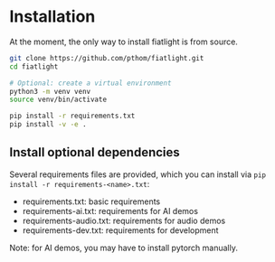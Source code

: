 Installation
============

At the moment, the only way to install fiatlight is from source.

```bash
git clone https://github.com/pthom/fiatlight.git
cd fiatlight

# Optional: create a virtual environment
python3 -m venv venv
source venv/bin/activate

pip install -r requirements.txt
pip install -v -e .
```

Install optional dependencies
-----------------------------

Several requirements files are provided, which you can install via `pip install -r requirements-<name>.txt`:

* requirements.txt: basic requirements
* requirements-ai.txt: requirements for AI demos
* requirements-audio.txt: requirements for audio demos
* requirements-dev.txt: requirements for development

Note: for AI demos, you may have to install pytorch manually.